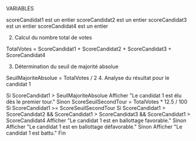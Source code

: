 VARIABLES

scoreCandidat1 est un entier
scoreCandidat2 est un entier
scoreCandidat3 est un entier
scoreCandidat4 est un entier

2. Calcul du nombre total de votes

TotalVotes = ScoreCandidat1 + ScoreCandidat2 + ScoreCandidat3 + ScoreCandidat4

3. Détermination du seuil de majorité absolue

SeuilMajoriteAbsolue = TotalVotes / 2
4. Analyse du résultat pour le candidat 1

Si ScoreCandidat1 > SeuilMajoriteAbsolue
Afficher "Le candidat 1 est élu dès le premier tour."
Sinon
ScoreSeuilSecondTour = TotalVotes * 12.5 / 100
Si ScoreCandidat1 >= ScoreSeuilSecondTour
Si ScoreCandidat1 > ScoreCandidat2 && ScoreCandidat1 > ScoreCandidat3 && ScoreCandidat1 > ScoreCandidat4
Afficher "Le candidat 1 est en ballottage favorable."
Sinon
Afficher "Le candidat 1 est en ballottage défavorable."
Sinon
Afficher "Le candidat 1 est battu."
Fin

